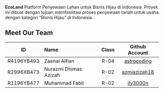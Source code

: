 **EcoLand** Platform Penyewaan Lahan untuk Bisnis Hijau di Indonesia. 
Proyek ini dibuat dengan tujuan memfasilitasi proses penyewaan tanah untuk usaha dengan kategori “Bisnis Hijau” di Indonesia.
## Meet Our Team
| ID | Name | Class | Github Account |
| :---------: | :--------- | :---------: | :---------: |
| R4196YB493 | Zaenal Alfian | R-04 | [astrocoding](https://github.com/astrocoding) |
| R2996XB473 | Nurazmi Dhimas Azizah | R-02 | [azmiazizah18](https://github.com/azmiazizah18) |
| R1196YB477 | Muhammad Fabil | R-02 | [ily3000n](https://github.com/ily3000n) |
